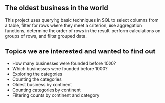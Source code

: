 ##  The oldest business in the world
This project uses querying basic techniques in SQL to select columns from a table, filter for rows where they meet a criterion, use aggregation functions, determine the order of rows in the result, perform calculations on groups of rows, and filter grouped data.
## Topics we are interested and wanted to find out
- How many businesses were founded before 1000?
- Which businesses were founded before 1000?
- Exploring the categories
- Counting the categories
- Oldest business by continent
- Counting categories by continent
- Filtering counts by continent and category
